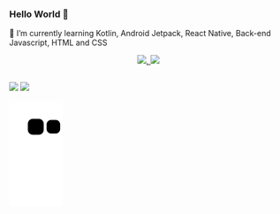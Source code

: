 ### Hello World 👋

🌱 I’m currently learning Kotlin, Android Jetpack, React Native, Back-end Javascript, HTML and CSS

<div align="center">
  <a href="https://github.com/zbkllz">
  <img height="180em" src="https://github-readme-stats.vercel.app/api?username=zbkllz&show_icons=true&theme=midnight-purple&include_all_commits=true&count_private=true"/>,
  <img height="180em" src="https://github-readme-stats.vercel.app/api/top-langs/?username=zbkllz&layout=compact&langs_count=7&theme=purple"/>
</div>

  ##
 
<div> 
  <a href = "mailto:larissasousa.wrks@gmail.com"><img src="https://img.shields.io/badge/-Gmail-%23333?style=for-the-badge&logo=gmail&logoColor=white" target="_blank"></a>
  <a href="https://www.linkedin.com/in/larissa-de-sousa-pereira-44b02262" target="_blank"><img src="https://img.shields.io/badge/-LinkedIn-%230077B5?style=for-the-badge&logo=linkedin&logoColor=white" target="_blank"></a> 
 
  ![Snake animation](https://github.com/zbkllz/zbkllz/blob/output/github-contribution-grid-snake.svg)
 
</div>
